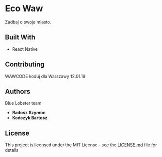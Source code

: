 # Eco Waw

Zadbaj o swoje miasto.

## Built With

- React Native

## Contributing

WAWCODE koduj dla Warszawy 12.01.19

## Authors

Blue Lobster team

- **Radosz Szymon**
- **Kończyk Bartosz**

## License

This project is licensed under the MIT License - see the [LICENSE.md](LICENSE.md) file for details
